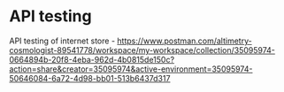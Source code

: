  # API testing
API testing of internet store - https://www.postman.com/altimetry-cosmologist-89541778/workspace/my-workspace/collection/35095974-0664894b-20f8-4eba-962d-4b0815de150c?action=share&creator=35095974&active-environment=35095974-50646084-6a72-4d98-bb01-513b6437d317
